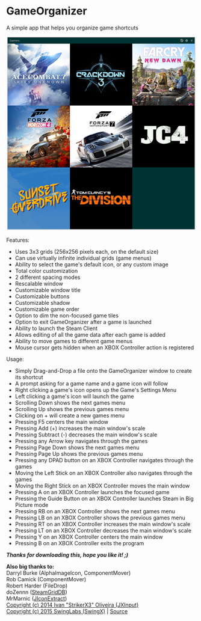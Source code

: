 # GameOrganizer
A simple app that helps you organize game shortcuts

![alt text](https://github.com/mpaterakis/GameOrganizer/blob/master/Screenshot1.png)

Features:
* Uses 3x3 grids (256x256 pixels each, on the default size)
* Can use virtually infinite individual grids (game menus)
* Ability to select the game's default icon, or any custom image
* Total color customization
* 2 different spacing modes
* Rescalable window
* Customizable window title
* Customizable buttons
* Customizable shadow
* Customizable game order
* Option to dim the non-focused game tiles
* Option to exit GameOrganizer after a game is launched
* Ability to launch the Steam Client
* Allows editing of all the game data after each game is added
* Ability to move games to different game menus
* Mouse cursor gets hidden when an XBOX Controller action is registered

Usage:
* Simply Drag-and-Drop a file onto the GameOrganizer window to create its shortcut
* A prompt asking for a game name and a game icon will follow
* Right clicking a game's icon opens up the Game's Settings Menu
* Left clicking a game's icon will launch the game
* Scrolling Down shows the next games menu
* Scrolling Up shows the previous games menu
* Clicking on + will create a new games menu
* Pressing F5 centers the main window
* Pressing Add (+) increases the main window's scale
* Pressing Subtract (-) decreases the main window's scale
* Pressing any Arrow key navigates through the games
* Pressing Page Down shows the next games menu
* Pressing Page Up shows the previous games menu
* Pressing any DPAD button on an XBOX Controller navigates through the games
* Moving the Left Stick on an XBOX Controller also navigates through the games
* Moving the Right Stick on an XBOX Controller moves the main window
* Pressing A on an XBOX Controller launches the focused game
* Pressing the Guide Button on an XBOX Controller launches Steam in Big Picture mode
* Pressing RB on an XBOX Controller shows the next games menu
* Pressing LB on an XBOX Controller shows the previous games menu
* Pressing RT on an XBOX Controller increases the main window's scale
* Pressing LT on an XBOX Controller decreases the main window's scale
* Pressing Y on an XBOX Controller centers the main window
* Pressing B on an XBOX Controller exits the program

***Thanks for downloading this, hope you like it! ;)***

**Also big thanks to:**  
Darryl Burke (AlphaImageIcon, ComponentMover)  
Rob Camick (ComponentMover)  
Robert Harder (FileDrop)  
doZennn ([SteamGridDB](https://www.steamgriddb.com))  
MrMarnic ([JIconExtract](https://github.com/MrMarnic/JIconExtract))  
[Copyright (c) 2014 Ivan "StrikerX3" Oliveira (JXInput)](https://github.com/mpaterakis/GameOrganizer/blob/master/licenses/license-JXInput.txt)  
[Copyright (c) 2015 SwingLabs (SwingX)](https://github.com/mpaterakis/GameOrganizer/blob/master/licenses/license-SwingX.txt) | [Source](  https://github.com/RockManJoe64/swingx)
